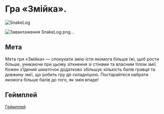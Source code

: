 # Гра «Змійка».
![SnakeLog](https://github.com/user-attachments/assets/02e56c78-6dea-4638-abd4-f78ed04d93d2)

![Завантаження SnakeLog.png…]()


## Мета

Мета гри «Змійка» — спонукати змію їсти якомога більше їжі, щоб рости більше, уникаючи при цьому зіткнення зі стінами та власним тілом змії. Кожен з’їдений шматочок додатково збільшує кількість балів гравця та довжину змії, що робить гру де складнішою. Постарайтеся набрати якомога більше балів до того, як змія впаде!

## Геймплей

[Геймплей](https://github.com/user-attachments/assets/c140aae9-86ba-455f-9420-eaf2635a5282)
